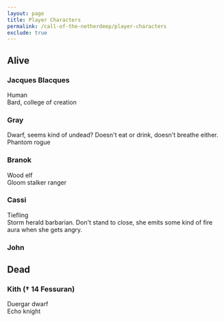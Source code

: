 ```yaml
---
layout: page
title: Player Characters
permalink: /call-of-the-netherdeep/player-characters
exclude: true
---
```


## Alive

### Jacques Blacques

Human  
Bard, college of creation

### Gray

Dwarf, seems kind of undead? Doesn't eat or drink, doesn't breathe either.  
Phantom rogue

### Branok

Wood elf  
Gloom stalker ranger

### Cassi

Tiefling  
Storm herald barbarian. Don't stand to close, she emits some kind of fire aura when she gets angry.

### John

## Dead

### Kith (&dagger; 14 Fessuran)

Duergar dwarf  
Echo knight
